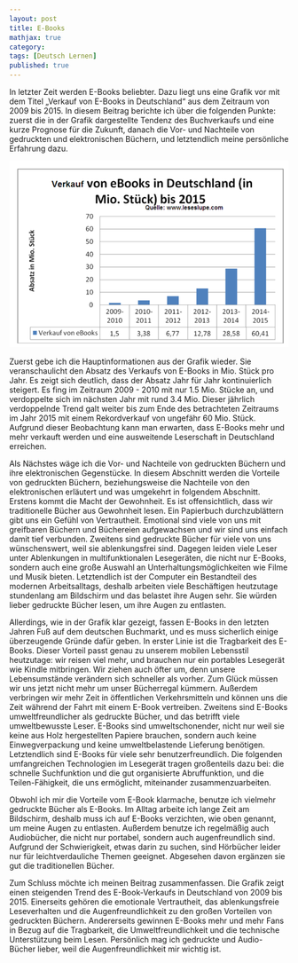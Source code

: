 ```yaml
---
layout: post
title: E-Books
mathjax: true
category:
tags: [Deutsch Lernen]
published: true
---
```

In letzter Zeit werden E-Books beliebter. Dazu liegt uns eine Grafik vor mit dem Titel „Verkauf von E-Books in Deutschland“ aus dem Zeitraum von 2009 bis 2015. In diesem Beitrag berichte ich über die folgenden Punkte: zuerst die in der Grafik dargestellte Tendenz des Buchverkaufs und eine kurze Prognose für die Zukunft, danach die Vor- und Nachteile von gedruckten und elektronischen Büchern, und letztendlich meine persönliche Erfahrung dazu.

![ebooks](/images/ebooks_grafik.png)

Zuerst gebe ich die Hauptinformationen aus der Grafik wieder. Sie veranschaulicht den Absatz des Verkaufs von E-Books in Mio. Stück pro Jahr. Es zeigt sich deutlich, dass der Absatz Jahr für Jahr kontinuierlich steigert. Es fing im Zeitraum 2009 - 2010 mit nur 1.5 Mio. Stücke an, und verdoppelte sich im nächsten Jahr mit rund 3.4 Mio. Dieser jährlich verdoppelnde Trend galt weiter bis zum Ende des betrachteten Zeitraums im Jahr 2015 mit einem Rekordverkauf von ungefähr 60 Mio. Stück. Aufgrund dieser Beobachtung kann man erwarten, dass E-Books mehr und mehr verkauft werden und eine ausweitende Leserschaft in Deutschland erreichen.

Als Nächstes wäge ich die Vor- und Nachteile von gedruckten Büchern und ihre elektronischen Gegenstücke. In diesem Abschnitt werden die Vorteile von gedruckten Büchern, beziehungsweise die Nachteile von den elektronischen erläutert und was umgekehrt in folgendem Abschnitt. Erstens kommt die Macht der Gewohnheit. Es ist offensichtlich, dass wir traditionelle Bücher aus Gewohnheit lesen. Ein Papierbuch durchzublättern gibt uns ein Gefühl von Vertrautheit. Emotional sind viele von uns mit greifbaren Büchern und Büchereien aufgewachsen und wir sind uns einfach damit tief verbunden. Zweitens sind gedruckte Bücher für viele von uns wünschenswert, weil sie ablenkungsfrei sind. Dagegen leiden viele Leser unter Ablenkungen in multifunktionalen Lesegeräten, die nicht nur E-Books, sondern auch eine große Auswahl an Unterhaltungsmöglichkeiten wie Filme und Musik bieten. Letztendlich ist der Computer ein Bestandteil des modernen Arbeitsalltags, deshalb arbeiten viele Beschäftigen heutzutage stundenlang am Bildschirm und das belastet ihre Augen sehr. Sie würden lieber gedruckte Bücher lesen, um ihre Augen zu entlasten.

Allerdings, wie in der Grafik klar gezeigt, fassen E-Books in den letzten Jahren Fuß auf dem deutschen Buchmarkt, und es muss sicherlich einige überzeugende Gründe dafür geben. In erster Linie ist die Tragbarkeit des E-Books. Dieser Vorteil passt genau zu unserem mobilen Lebensstil heutzutage: wir reisen viel mehr, und brauchen nur ein portables Lesegerät wie Kindle mitbringen. Wir ziehen auch öfter um, denn unsere Lebensumstände verändern sich schneller als vorher. Zum Glück müssen wir uns jetzt nicht mehr um unser Bücherregal kümmern. Außerdem verbringen wir mehr Zeit in öffentlichen Verkehrsmitteln und können uns die Zeit während der Fahrt mit einem E-Book vertreiben. Zweitens sind E-Books umweltfreundlicher als gedruckte Bücher, und das betrifft viele umweltbewusste Leser. E-Books sind umweltschonender, nicht nur weil sie keine aus Holz hergestellten Papiere brauchen, sondern auch keine Einwegverpackung und keine umweltbelastende Lieferung benötigen. Letztendlich sind E-Books für viele sehr benutzerfreundlich. Die folgenden umfangreichen Technologien im Lesegerät tragen großenteils dazu bei: die schnelle Suchfunktion und die gut organisierte Abruffunktion, und die Teilen-Fähigkeit, die uns ermöglicht, miteinander zusammenzuarbeiten.

Obwohl ich mir die Vorteile vom E-Book klarmache, benutze ich vielmehr gedruckte Bücher als E-Books. Im Alltag arbeite ich lange Zeit am Bildschirm, deshalb muss ich auf E-Books verzichten, wie oben genannt, um meine Augen zu entlasten. Außerdem benutze ich regelmäßig auch Audiobücher, die nicht nur portabel, sondern auch augenfreundlich sind. Aufgrund der Schwierigkeit, etwas darin zu suchen, sind Hörbücher leider nur für leichtverdauliche Themen geeignet. Abgesehen davon ergänzen sie gut die traditionellen Bücher.

Zum Schluss möchte ich meinen Beitrag zusammenfassen. Die Grafik zeigt einen steigenden Trend des E-Book-Verkaufs in Deutschland von 2009 bis 2015. Einerseits gehören die emotionale Vertrautheit, das ablenkungsfreie Leseverhalten und die Augenfreundlichkeit zu den großen Vorteilen von gedruckten Büchern. Andererseits gewinnen E-Books mehr und mehr Fans in Bezug auf die Tragbarkeit, die Umweltfreundlichkeit und die technische Unterstützung beim Lesen. Persönlich mag ich gedruckte und Audio-Bücher lieber, weil die Augenfreundlichkeit mir wichtig ist.
